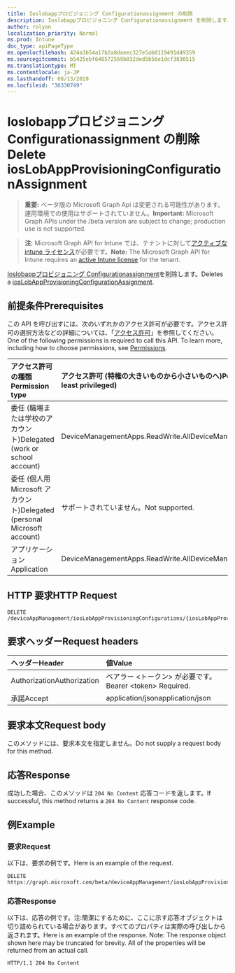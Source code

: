 ```yaml
---
title: Ioslobappプロビジョニング Configurationassignment の削除
description: Ioslobappプロビジョニング Configurationassignment を削除します。
author: rolyon
localization_priority: Normal
ms.prod: Intune
doc_type: apiPageType
ms.openlocfilehash: 424a3b54a17b2a8daeec327e5ab0119491d49359
ms.sourcegitcommit: b5425ebf648572569b032ded5b56e1dcf3830515
ms.translationtype: MT
ms.contentlocale: ja-JP
ms.lasthandoff: 08/13/2019
ms.locfileid: "36330749"
---
```

# <a name="delete-ioslobappprovisioningconfigurationassignment"></a><span data-ttu-id="fd4ec-103">Ioslobappプロビジョニング Configurationassignment の削除</span><span class="sxs-lookup"><span data-stu-id="fd4ec-103">Delete iosLobAppProvisioningConfigurationAssignment</span></span>

> <span data-ttu-id="fd4ec-104">**重要:** ベータ版の Microsoft Graph Api は変更される可能性があります。運用環境での使用はサポートされていません。</span><span class="sxs-lookup"><span data-stu-id="fd4ec-104">**Important:** Microsoft Graph APIs under the /beta version are subject to change; production use is not supported.</span></span>

> <span data-ttu-id="fd4ec-105">**注:** Microsoft Graph API for Intune では、テナントに対して[アクティブな intune ライセンス](https://go.microsoft.com/fwlink/?linkid=839381)が必要です。</span><span class="sxs-lookup"><span data-stu-id="fd4ec-105">**Note:** The Microsoft Graph API for Intune requires an [active Intune license](https://go.microsoft.com/fwlink/?linkid=839381) for the tenant.</span></span>

<span data-ttu-id="fd4ec-106">[Ioslobappプロビジョニング Configurationassignment](../resources/intune-apps-ioslobappprovisioningconfigurationassignment.md)を削除します。</span><span class="sxs-lookup"><span data-stu-id="fd4ec-106">Deletes a [iosLobAppProvisioningConfigurationAssignment](../resources/intune-apps-ioslobappprovisioningconfigurationassignment.md).</span></span>

## <a name="prerequisites"></a><span data-ttu-id="fd4ec-107">前提条件</span><span class="sxs-lookup"><span data-stu-id="fd4ec-107">Prerequisites</span></span>
<span data-ttu-id="fd4ec-p101">この API を呼び出すには、次のいずれかのアクセス許可が必要です。アクセス許可の選択方法などの詳細については、「[アクセス許可](/graph/permissions-reference)」を参照してください。</span><span class="sxs-lookup"><span data-stu-id="fd4ec-p101">One of the following permissions is required to call this API. To learn more, including how to choose permissions, see [Permissions](/graph/permissions-reference).</span></span>

|<span data-ttu-id="fd4ec-110">アクセス許可の種類</span><span class="sxs-lookup"><span data-stu-id="fd4ec-110">Permission type</span></span>|<span data-ttu-id="fd4ec-111">アクセス許可 (特権の大きいものから小さいものへ)</span><span class="sxs-lookup"><span data-stu-id="fd4ec-111">Permissions (from most to least privileged)</span></span>|
|:---|:---|
|<span data-ttu-id="fd4ec-112">委任 (職場または学校のアカウント)</span><span class="sxs-lookup"><span data-stu-id="fd4ec-112">Delegated (work or school account)</span></span>|<span data-ttu-id="fd4ec-113">DeviceManagementApps.ReadWrite.All</span><span class="sxs-lookup"><span data-stu-id="fd4ec-113">DeviceManagementApps.ReadWrite.All</span></span>|
|<span data-ttu-id="fd4ec-114">委任 (個人用 Microsoft アカウント)</span><span class="sxs-lookup"><span data-stu-id="fd4ec-114">Delegated (personal Microsoft account)</span></span>|<span data-ttu-id="fd4ec-115">サポートされていません。</span><span class="sxs-lookup"><span data-stu-id="fd4ec-115">Not supported.</span></span>|
|<span data-ttu-id="fd4ec-116">アプリケーション</span><span class="sxs-lookup"><span data-stu-id="fd4ec-116">Application</span></span>|<span data-ttu-id="fd4ec-117">DeviceManagementApps.ReadWrite.All</span><span class="sxs-lookup"><span data-stu-id="fd4ec-117">DeviceManagementApps.ReadWrite.All</span></span>|

## <a name="http-request"></a><span data-ttu-id="fd4ec-118">HTTP 要求</span><span class="sxs-lookup"><span data-stu-id="fd4ec-118">HTTP Request</span></span>
<!-- {
  "blockType": "ignored"
}
-->
``` http
DELETE /deviceAppManagement/iosLobAppProvisioningConfigurations/{iosLobAppProvisioningConfigurationId}/assignments/{iosLobAppProvisioningConfigurationAssignmentId}
```

## <a name="request-headers"></a><span data-ttu-id="fd4ec-119">要求ヘッダー</span><span class="sxs-lookup"><span data-stu-id="fd4ec-119">Request headers</span></span>
|<span data-ttu-id="fd4ec-120">ヘッダー</span><span class="sxs-lookup"><span data-stu-id="fd4ec-120">Header</span></span>|<span data-ttu-id="fd4ec-121">値</span><span class="sxs-lookup"><span data-stu-id="fd4ec-121">Value</span></span>|
|:---|:---|
|<span data-ttu-id="fd4ec-122">Authorization</span><span class="sxs-lookup"><span data-stu-id="fd4ec-122">Authorization</span></span>|<span data-ttu-id="fd4ec-123">ベアラー &lt;トークン&gt; が必要です。</span><span class="sxs-lookup"><span data-stu-id="fd4ec-123">Bearer &lt;token&gt; Required.</span></span>|
|<span data-ttu-id="fd4ec-124">承諾</span><span class="sxs-lookup"><span data-stu-id="fd4ec-124">Accept</span></span>|<span data-ttu-id="fd4ec-125">application/json</span><span class="sxs-lookup"><span data-stu-id="fd4ec-125">application/json</span></span>|

## <a name="request-body"></a><span data-ttu-id="fd4ec-126">要求本文</span><span class="sxs-lookup"><span data-stu-id="fd4ec-126">Request body</span></span>
<span data-ttu-id="fd4ec-127">このメソッドには、要求本文を指定しません。</span><span class="sxs-lookup"><span data-stu-id="fd4ec-127">Do not supply a request body for this method.</span></span>

## <a name="response"></a><span data-ttu-id="fd4ec-128">応答</span><span class="sxs-lookup"><span data-stu-id="fd4ec-128">Response</span></span>
<span data-ttu-id="fd4ec-129">成功した場合、このメソッドは `204 No Content` 応答コードを返します。</span><span class="sxs-lookup"><span data-stu-id="fd4ec-129">If successful, this method returns a `204 No Content` response code.</span></span>

## <a name="example"></a><span data-ttu-id="fd4ec-130">例</span><span class="sxs-lookup"><span data-stu-id="fd4ec-130">Example</span></span>

### <a name="request"></a><span data-ttu-id="fd4ec-131">要求</span><span class="sxs-lookup"><span data-stu-id="fd4ec-131">Request</span></span>
<span data-ttu-id="fd4ec-132">以下は、要求の例です。</span><span class="sxs-lookup"><span data-stu-id="fd4ec-132">Here is an example of the request.</span></span>
``` http
DELETE https://graph.microsoft.com/beta/deviceAppManagement/iosLobAppProvisioningConfigurations/{iosLobAppProvisioningConfigurationId}/assignments/{iosLobAppProvisioningConfigurationAssignmentId}
```

### <a name="response"></a><span data-ttu-id="fd4ec-133">応答</span><span class="sxs-lookup"><span data-stu-id="fd4ec-133">Response</span></span>
<span data-ttu-id="fd4ec-p102">以下は、応答の例です。注:簡潔にするために、ここに示す応答オブジェクトは切り詰められている場合があります。すべてのプロパティは実際の呼び出しから返されます。</span><span class="sxs-lookup"><span data-stu-id="fd4ec-p102">Here is an example of the response. Note: The response object shown here may be truncated for brevity. All of the properties will be returned from an actual call.</span></span>
``` http
HTTP/1.1 204 No Content
```






